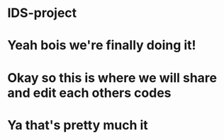# IDS-project
# Yeah bois we're finally doing it!
# Okay so this is where we will share and edit each others codes
# Ya that's pretty much it

